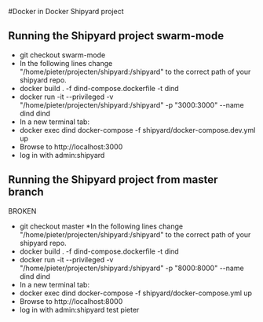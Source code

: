 #Docker in Docker Shipyard project
## Running the Shipyard project swarm-mode
* git checkout swarm-mode
* In the following lines change "/home/pieter/projecten/shipyard:/shipyard" to the correct path of your shipyard repo.
* docker build . -f dind-compose.dockerfile  -t dind
* docker run -it --privileged -v "/home/pieter/projecten/shipyard:/shipyard" -p "3000:3000" --name dind dind
* In a new terminal tab:
* docker exec dind docker-compose -f shipyard/docker-compose.dev.yml up
* Browse to http://localhost:3000
* log in with admin:shipyard

## Running the Shipyard project from master branch
BROKEN
* git checkout master
*In the following lines change "/home/pieter/projecten/shipyard:/shipyard" to the correct path of your shipyard repo.
* docker build . -f dind-compose.dockerfile  -t dind
* docker run -it --privileged -v "/home/pieter/projecten/shipyard:/shipyard" -p "8000:8000" --name dind dind
* In a new terminal tab:
* docker exec dind docker-compose -f shipyard/docker-compose.yml up
* Browse to http://localhost:8000
* log in with admin:shipyard
test pieter